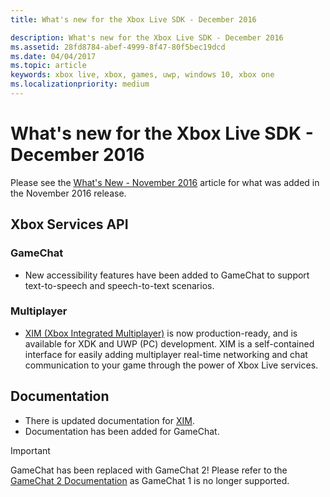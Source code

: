 ```yaml
---
title: What's new for the Xbox Live SDK - December 2016

description: What's new for the Xbox Live SDK - December 2016
ms.assetid: 28fd8784-abef-4999-8f47-80f5bec19dcd
ms.date: 04/04/2017
ms.topic: article
keywords: xbox live, xbox, games, uwp, windows 10, xbox one
ms.localizationpriority: medium
---
```

# What's new for the Xbox Live SDK - December 2016

Please see the [What's New - November 2016](1611-whats-new.md) article for what was added in the November 2016 release.

## Xbox Services API

### GameChat

* New accessibility features have been added to GameChat to support text-to-speech and speech-to-text scenarios.

### Multiplayer

* [XIM (Xbox Integrated Multiplayer)](../multiplayer/xbox-integrated-multiplayer_nav.md) is now production-ready, and is available for XDK and UWP (PC) development.  XIM is a self-contained interface for easily adding multiplayer real-time networking and chat communication to your game through the power of Xbox Live services.

## Documentation
* There is updated documentation for [XIM](../multiplayer/xbox-integrated-multiplayer_nav.md).
* Documentation has been added for GameChat.

> [!IMPORTANT]
> GameChat has been replaced with GameChat 2! Please refer to the [GameChat 2 Documentation](../multiplayer/chat/game-chat-2-overview.md) as GameChat 1 is no longer supported.
